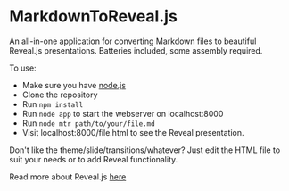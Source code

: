 MarkdownToReveal.js
========

An all-in-one application for converting Markdown files to beautiful Reveal.js presentations. Batteries included, some assembly required.

To use:

- Make sure you have [node.js](http://nodejs.org/)  
- Clone the repository  
- Run `npm install`
- Run `node app` to start the webserver on localhost:8000
- Run `node mtr path/to/your/file.md`
- Visit localhost:8000/file.html to see the Reveal presentation.

Don't like the theme/slide/transitions/whatever? Just edit the HTML file to suit your needs or to add Reveal functionality.

Read more about Reveal.js [here](https://github.com/hakimel/reveal.js)

